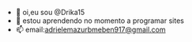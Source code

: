 - 👋 oi,eu sou @Drika15
- 🌱 estou aprendendo no momento a programar sites
- 📫 email:adrielemazurbmeben917@gmail.com

<!---
Drika157/Drika157 is a ✨ special ✨ repository because its `README.md` (this file) appears on your GitHub profile.
You can click the Preview link to take a look at your changes.
--->
